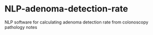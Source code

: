 # NLP-adenoma-detection-rate
NLP software for calculating adenoma detection rate from colonoscopy pathology notes
